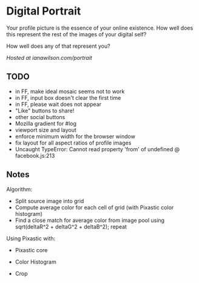 Digital Portrait
================

Your profile picture is the essence of your online existence. How well does this represent the rest of the images of your digital self?

How well does any of that represent you?

*Hosted at ianawilson.com/portrait*


TODO
----

 - in FF, make ideal mosaic seems not to work
 - in FF, input box doesn't clear the first time
 - in FF, please wait does not appear
 - "Like" buttons to share!
  - other social buttons
 - Mozilla gradient for #log
 - viewport size and layout
  - enforce minimum width for the browser window
  - fix layout for all aspect ratios of profile images
 - Uncaught TypeError: Cannot read property 'from' of undefined @ facebook.js:213


Notes
-----

Algorithm:

- Split source image into grid
- Compute average color for each cell of grid (with Pixastic color histogram)
- Find a close match for average color from image pool using sqrt(deltaR^2 + deltaG^2 + deltaB^2); repeat

Using Pixastic with:
 
 - Pixastic core

 - Color Histogram
 - Crop
